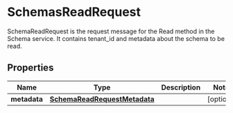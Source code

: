 

# SchemasReadRequest

SchemaReadRequest is the request message for the Read method in the Schema service. It contains tenant_id and metadata about the schema to be read.

## Properties

| Name | Type | Description | Notes |
|------------ | ------------- | ------------- | -------------|
|**metadata** | [**SchemaReadRequestMetadata**](SchemaReadRequestMetadata.md) |  |  [optional] |




